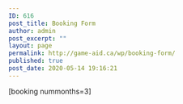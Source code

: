 ```yaml
---
ID: 616
post_title: Booking Form
author: admin
post_excerpt: ""
layout: page
permalink: http://game-aid.ca/wp/booking-form/
published: true
post_date: 2020-05-14 19:16:21
---
```

[booking nummonths=3]